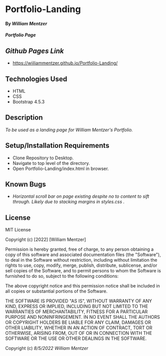 # Portfolio-Landing

#### By _William Mentzer_

#### _Portfolio Page_

## _Github Pages Link_

* https://wiiliammentzer.github.io/Portfolio-Landing/

## Technologies Used

* HTML
* CSS
* Bootstrap 4.5.3

## Description

_To be used as a landing page for William Mentzer's Portfolio._

## Setup/Installation Requirements

* Clone Repository to Desktop.
* Navigate to top level of the directory.
* Open Portfolio-Landing/index.html in browser.

## Known Bugs

* _Horizontal scroll bar on page existing despite no to content to sift through. Likely due to stacking margins in styles.css ._

## License

MIT License

Copyright (c) [2022] [William Mentzer]

Permission is hereby granted, free of charge, to any person obtaining a copy
of this software and associated documentation files (the "Software"), to deal
in the Software without restriction, including without limitation the rights
to use, copy, modify, merge, publish, distribute, sublicense, and/or sell
copies of the Software, and to permit persons to whom the Software is
furnished to do so, subject to the following conditions:

The above copyright notice and this permission notice shall be included in all
copies or substantial portions of the Software.

THE SOFTWARE IS PROVIDED "AS IS", WITHOUT WARRANTY OF ANY KIND, EXPRESS OR
IMPLIED, INCLUDING BUT NOT LIMITED TO THE WARRANTIES OF MERCHANTABILITY,
FITNESS FOR A PARTICULAR PURPOSE AND NONINFRINGEMENT. IN NO EVENT SHALL THE
AUTHORS OR COPYRIGHT HOLDERS BE LIABLE FOR ANY CLAIM, DAMAGES OR OTHER
LIABILITY, WHETHER IN AN ACTION OF CONTRACT, TORT OR OTHERWISE, ARISING FROM,
OUT OF OR IN CONNECTION WITH THE SOFTWARE OR THE USE OR OTHER DEALINGS IN THE
SOFTWARE.

Copyright (c) _8/5/2022_ _William Mentzer_